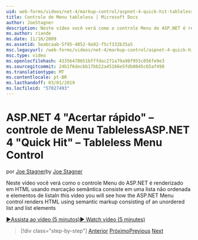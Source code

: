 ```yaml
---
uid: web-forms/videos/net-4/markup-control/aspnet-4-quick-hit-tableless-menu-control
title: Controle de Menu tableless | Microsoft Docs
author: JoeStagner
description: Neste vídeo você verá como o controle Menu do ASP.NET é renderizado em HTML usando marcação semântica consiste em uma lista não ordenada e elementos de lista
ms.author: riande
ms.date: 11/16/2009
ms.assetid: 5eabcaab-5f95-4052-9a92-f5cf332b35a5
msc.legacyurl: /web-forms/videos/net-4/markup-control/aspnet-4-quick-hit-tableless-menu-control
msc.type: video
ms.openlocfilehash: 43356470651bfffdac271a79a98f955c056fe9e3
ms.sourcegitcommit: 24b1f6decbb17bb22a45166e5fdb0845c65af498
ms.translationtype: MT
ms.contentlocale: pt-BR
ms.lasthandoff: 03/01/2019
ms.locfileid: "57027493"
---
```

<a name="aspnet-4-quick-hit--tableless-menu-control"></a><span data-ttu-id="2061c-103">ASP.NET 4 "Acertar rápido" – controle de Menu Tableless</span><span class="sxs-lookup"><span data-stu-id="2061c-103">ASP.NET 4 "Quick Hit" – Tableless Menu Control</span></span>
====================
<span data-ttu-id="2061c-104">por [Joe Stagner](https://github.com/JoeStagner)</span><span class="sxs-lookup"><span data-stu-id="2061c-104">by [Joe Stagner](https://github.com/JoeStagner)</span></span>

<span data-ttu-id="2061c-105">Neste vídeo você verá como o controle Menu do ASP.NET é renderizado em HTML usando marcação semântica consiste em uma lista não ordenada e elementos de lista</span><span class="sxs-lookup"><span data-stu-id="2061c-105">In this video you will see how the ASP.NET Menu control renders HTML using semantic markup consisting of an unordered list and list elements</span></span> 

[<span data-ttu-id="2061c-106">&#9654;Assista ao vídeo (5 minutos)</span><span class="sxs-lookup"><span data-stu-id="2061c-106">&#9654; Watch video (5 minutes)</span></span>](https://channel9.msdn.com/Blogs/ASP-NET-Site-Videos/aspnet-4-quick-hit-tableless-menu-control)

> [!div class="step-by-step"]
> <span data-ttu-id="2061c-107">[Anterior](aspnet-4-quick-hit-table-free-templated-controls.md)
> [Próximo](aspnet-4-quick-hit-hidden-field-divs.md)</span><span class="sxs-lookup"><span data-stu-id="2061c-107">[Previous](aspnet-4-quick-hit-table-free-templated-controls.md)
[Next](aspnet-4-quick-hit-hidden-field-divs.md)</span></span>
